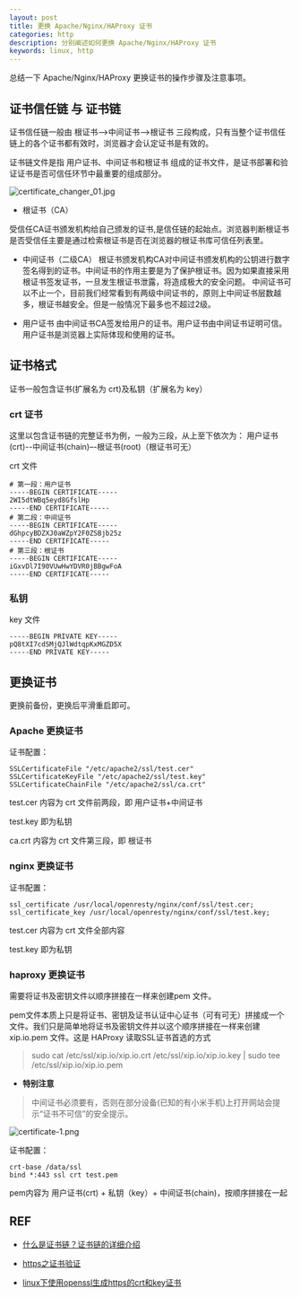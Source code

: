 ```yaml
---
layout: post
title: 更换 Apache/Nginx/HAProxy 证书
categories: http
description: 分别阐述如何更换 Apache/Nginx/HAProxy 证书
keywords: linux, http
---
```



总结一下 Apache/Nginx/HAProxy 更换证书的操作步骤及注意事项。

## 证书信任链 与 证书链

证书信任链一般由 根证书-->中间证书-->根证书 三段构成，只有当整个证书信任链上的各个证书都有效时，浏览器才会认定证书是有效的。

证书链文件是指 用户证书、中间证书和根证书 组成的证书文件，是证书部署和验证证书是否可信任环节中最重要的组成部分。

![certificate_changer_01.jpg](https://i.loli.net/2021/07/22/k7Q9WzVKxsSt53E.jpg)


 - 根证书（CA）

受信任CA证书颁发机构给自己颁发的证书,是信任链的起始点。浏览器判断根证书是否受信任主要是通过检索根证书是否在浏览器的根证书库可信任列表里。

 - 中间证书（二级CA）
根证书颁发机构CA对中间证书颁发机构的公钥进行数字签名得到的证书。中间证书的作用主要是为了保护根证书。因为如果直接采用根证书签发证书，一旦发生根证书泄露，将造成极大的安全问题。
中间证书可以不止一个，目前我们经常看到有两级中间证书的，原则上中间证书层数越多，根证书越安全。但是一般情况下最多也不超过2级。

- 用户证书
由中间证书CA签发给用户的证书。用户证书由中间证书证明可信。用户证书是浏览器上实际体现和使用的证书。

## 证书格式

证书一般包含证书(扩展名为 crt)及私钥（扩展名为 key）

### crt 证书

这里以包含证书链的完整证书为例，一般为三段，从上至下依次为：
用户证书(crt)--中间证书(chain)–-根证书(root)（根证书可无）

crt 文件

```plain
# 第一段：用户证书
-----BEGIN CERTIFICATE-----
2WI5dtWBq5eyd8GfslHp
-----END CERTIFICATE-----
# 第二段：中间证书
-----BEGIN CERTIFICATE-----
dGhpcyBDZXJ0aWZpY2F0ZSBjb25z
-----END CERTIFICATE-----
# 第三段：根证书
-----BEGIN CERTIFICATE-----
iGxvDl7I90VUwHwYDVR0jBBgwFoA
-----END CERTIFICATE-----
```

### 私钥

key 文件

```plain
-----BEGIN PRIVATE KEY-----
pQ8tXI7cdSMjQJlWdtqpKxMGZD5X
-----END PRIVATE KEY-----
```

## 更换证书

更换前备份，更换后平滑重启即可。

### Apache 更换证书

证书配置：

```shell
SSLCertificateFile "/etc/apache2/ssl/test.cer"
SSLCertificateKeyFile "/etc/apache2/ssl/test.key"
SSLCertificateChainFile "/etc/apache2/ssl/ca.crt"
```

test.cer 内容为 crt 文件前两段，即 用户证书+中间证书

test.key 即为私钥

ca.crt 内容为 crt 文件第三段，即 根证书


### nginx 更换证书

证书配置：
```shell
ssl_certificate /usr/local/openresty/nginx/conf/ssl/test.cer;
ssl_certificate_key /usr/local/openresty/nginx/conf/ssl/test.key;
```

test.cer 内容为 crt 文件全部内容

test.key 即为私钥

### haproxy 更换证书

需要将证书及密钥文件以顺序拼接在一样来创建pem 文件。

pem文件本质上只是将证书、密钥及证书认证中心证书（可有可无）拼接成一个文件。我们只是简单地将证书及密钥文件并以这个顺序拼接在一样来创建 xip.io.pem 文件。这是 HAProxy 读取SSL证书首选的方式

> sudo cat /etc/ssl/xip.io/xip.io.crt /etc/ssl/xip.io/xip.io.key | sudo tee /etc/ssl/xip.io/xip.io.pem

- **特别注意**

> 中间证书必须要有，否则在部分设备(已知的有小米手机)上打开网站会提示“证书不可信”的安全提示。

![certificate-1.png](https://i.loli.net/2021/07/27/rqFsI3bc8DpZm2l.png)


证书配置：

```shell
crt-base /data/ssl
bind *:443 ssl crt test.pem
```

pem内容为 用户证书(crt) + 私钥（key）+ 中间证书(chain)，按顺序拼接在一起


## REF

 - [什么是证书链？证书链的详细介绍](https://www.anxinssl.com/9801.html)
 
 - [https之证书验证](https://blog.csdn.net/u012852986/article/details/78873387) 
 
 - [linux下使用openssl生成https的crt和key证书](https://www.cnblogs.com/caidingyu/p/11904277.html)

